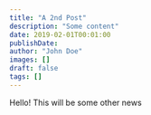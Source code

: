 ```yaml
---
title: "A 2nd Post"
description: "Some content"
date: 2019-02-01T00:01:00
publishDate:
author: "John Doe"
images: []
draft: false
tags: []
---
```


Hello! This will be some other news
